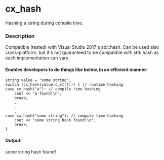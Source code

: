# cx_hash
Hashing a string during compile time.

### Description
Compatible (tested) with Visual Studio 2017's std::hash<string>.
Can be used also cross-platform, but it's not guaranteed to be compatible with std::hash<string> as each implementation can vary.

#### Enables developers to do things like below, in an efficient manner:

```
string value = "some string";
switch (cx_hash(value.c_str())) { // runtime hashing
case cx_hash("a"): // compile time hashing
	cout << "a found!\n";
	break;
	.
	.
	.
case cx_hash("some string"): // compile time hashing
	cout << "some string hash found!\n";
	break;
}
```

#### Output:
some string hash found!
